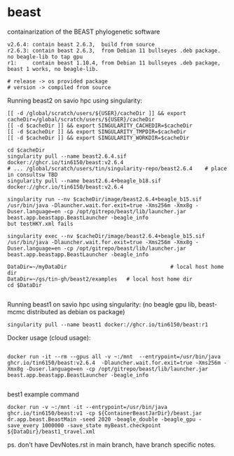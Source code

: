 # beast
containarization of the BEAST phylogenetic software

```{bash}
v2.6.4: contain beast 2.6.3,  build from source
r2.6.3: contain beast 2.6.3,  from Debian 11 bullseyes .deb package.  no beagle-lib to tap gpu 
r1:     contain beast 1.10.4, from Debian 11 bullseyes .deb package, beast 1 works, no beagle-lib.

# release -> os provided package
# version -> compiled from source
```

Running beast2 on savio hpc using singularity:

```{bash}
[[ -d /global/scratch/users/${USER}/cacheDir ]] && export cacheDir=/global/scratch/users/${USER}/cacheDir
[[ -d $cacheDir ]] && export SINGULARITY_CACHEDIR=$cacheDir
[[ -d $cacheDir ]] && export SINGULARITY_TMPDIR=$cacheDir
[[ -d $cacheDir ]] && export SINGULARITY_WORKDIR=$cacheDir

cd $cacheDir
singularity pull --name beast2.6.4.sif  docker://ghcr.io/tin6150/beast:v2.6.4
# ... /global/scratch/users/tin/singularity-repo/beast2.6.4    # place in consultsw TBD
singularity pull --name beast2.6.4+beagle_b18.sif  docker://ghcr.io/tin6150/beast:v2.6.4

singularity run --nv $cacheDir/image/beast2.6.4+beagle_b15.sif /usr/bin/java -Dlauncher.wait.for.exit=true -Xms256m -Xmx8g -Duser.language=en -cp /opt/gitrepo/beast/lib/launcher.jar beast.app.beastapp.BeastLauncher -beagle_info
but testHKY.xml fails

singularity exec --nv $cacheDir/image/beast2.6.4+beagle_b15.sif /usr/bin/java -Dlauncher.wait.for.exit=true -Xms256m -Xmx8g -Duser.language=en -cp /opt/gitrepo/beast/lib/launcher.jar beast.app.beastapp.BeastLauncher -beagle_info

DataDir=~/myDataDir   								# local host home dir
DataDir=~/gs/tin-gh/beast2/examples   # local host home dir
cd $DataDir


```


Running beast1 on savio hpc using singularity:
(no beagle gpu lib, beast-mcmc distributed as debian os package)

```{bash}
singularity pull --name beast1 docker://ghcr.io/tin6150/beast:r1
```


Docker usage (cloud usage):

```{bash}

docker run -it --rm --gpus all -v ~:/mnt  --entrypoint=/usr/bin/java   ghcr.io/tin6150/beast:v2.6.4  -Dlauncher.wait.for.exit=true -Xms256m -Xmx8g -Duser.language=en -cp /opt/gitrepo/beast/lib/launcher.jar beast.app.beastapp.BeastLauncher -beagle_info


```


best1 example command

```
docker run -v ~:/mnt -it --entrypoint=/usr/bin/java  ghcr.io/tin6150/beast:v1 -cp ${ContainerBeastJarDir}/beast.jar dr.app.beast.BeastMain -seed 2020 -beagle_double -beagle_gpu -save_every 1000000 -save_state myBeast.checkpoint ${DataDir}/beast1_travel.xml
```




ps.  don't have DevNotes.rst in main branch, have branch specific notes.
